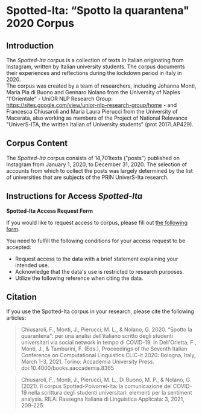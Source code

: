 # Spotted-Ita: “Spotto la quarantena" 2020 Corpus

## Introduction

The *Spotted-Ita* corpus is a collection of texts in Italian originating from Instagram, written by Italian university students. The corpus documents their experiences and reflections during the lockdown period in Italy in 2020.  
The corpus was created by a team of researchers, including Johanna Monti, Maria Pia di Buono and Gennaro Nolano from the University of Naples "l'Orientale" - UniOR NLP Research Group: https://sites.google.com/view/unior-nlp-research-group/home - and Francesca Chiusaroli and Maria Laura Pierucci from the University of Macerata, also working as members of the Project of National Relevance "UniverS-ITA, the written Italian of University students" (prot 2017LAP429).


## Corpus Content

The *Spotted-Ita* corpus consists of 14,701texts ("posts") published on Instagram from January 1, 2020, to December 31, 2020. 
The selection of accounts from which to collect the posts was largely determined by the list of universities that are subjects of the PRIN UniverS-Ita research.


## Instructions for Access *Spotted-Ita*

**Spotted-Ita Access Request Form**

If you would like to request access to corpus, please fill out [the following form](https://forms.gle/mEvFmifkjbMFu1ao9).


You need to fulfill the following conditions for your access request to be accepted:

- Request access to the data with a brief statement explaining your intended use.
- Acknowledge that the data's use is restricted to research purposes.
- Utilize the following reference when citing the data.


## Citation

If you use the Spotted-Ita corpus in your research, please cite the following articles:

> Chiusaroli, F., Monti, J., Pierucci, M. L., & Nolano, G. 2020. “Spotto la quarantena": per una analisi dell’italiano scritto degli studenti universitari via social network in tempo di COVID-19. In Dell'Orletta, F., Monti, J., & Tamburini, F. (Eds.), Proceedings of the Seventh Italian Conference on Computational Linguistics CLiC-it 2020: Bologna, Italy, March 1-3, 2021. Torino: Accademia University Press. doi:10.4000/books.aaccademia.8365

> Chiusaroli, F., Monti, J., Pierucci, M. L., Di Buono, M. P., & Nolano, G. (2021). Il corpus Spotted-Poivorrei-Ita: la comunicazione del COVID-19 nella scrittura degli studenti universitari: elementi per la sentiment analysis. RILA: Rassegna Italiana di Linguistica Applicata: 3, 2021, 209-225. 
